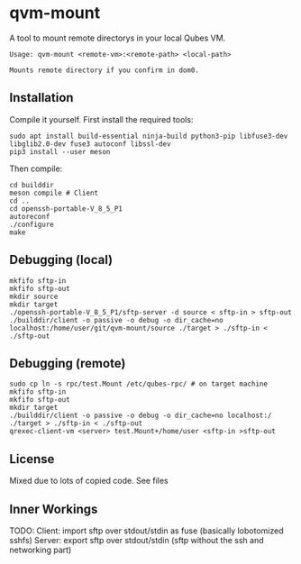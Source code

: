 # qvm-mount

A tool to mount remote directorys in your local Qubes VM.

```
Usage: qvm-mount <remote-vm>:<remote-path> <local-path>

Mounts remote directory if you confirm in dom0.
```

## Installation

Compile it yourself. First install the required tools:
```
sudo apt install build-essential ninja-build python3-pip libfuse3-dev libglib2.0-dev fuse3 autoconf libssl-dev
pip3 install --user meson
```

Then compile:
```
cd builddir
meson compile # Client
cd ..
cd openssh-portable-V_8_5_P1
autoreconf
./configure
make
```

## Debugging (local)
```
mkfifo sftp-in
mkfifo sftp-out
mkdir source
mkdir target
./openssh-portable-V_8_5_P1/sftp-server -d source < sftp-in > sftp-out
./builddir/client -o passive -o debug -o dir_cache=no localhost:/home/user/git/qvm-mount/source ./target > ./sftp-in < ./sftp-out
```

## Debugging (remote)
```
sudo cp ln -s rpc/test.Mount /etc/qubes-rpc/ # on target machine
mkfifo sftp-in
mkfifo sftp-out
mkdir target
./builddir/client -o passive -o debug -o dir_cache=no localhost:/ ./target > ./sftp-in < ./sftp-out
qrexec-client-vm <server> test.Mount+/home/user <sftp-in >sftp-out
```


## License

Mixed due to lots of copied code. See files

## Inner Workings

TODO:
Client: import sftp over stdout/stdin as fuse (basically lobotomized sshfs)
Server: export sftp over stdout/stdin (sftp without the ssh and networking part)